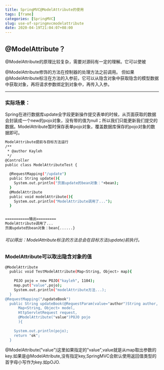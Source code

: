 ```yaml
---
title: SpringMVC@ModelAttribute的使用
tags: [frame]
categories: [SpringMVC]
slug: use-of-springmvcmodelattribute
date: 2020-04-19T21:04:07+08:00
---
```


## @ModelAttribute？

<!-- more -->

@ModelAttribute的原理比较复杂，需要对源码有一定的理解。它可以使被

@ModelAttribute修饰的方法在控制器的处理方法之前调用。
但如果@ModelAttribute标注在方法的入参前，它可以从隐含对象中获取隐含的模型数据中获取对象，再将请求参数绑定到对象中，再传入入参。

---

### 实际场景：

Spring在进行数据库update全字段更新操作提交表单的时候，从页面获取的数据会封装成一个new的pojo对象，没有带的值为null；所以我们只能更新我们提交的数据。ModelAttribute暂时保存表单pojo对象，覆盖数据库保存的pojo对象的数据即可。




``` bash
ModelAttribute提前与目标方法运行
/**
 * @author Kayleh
 */
@Controller
public class ModelAttributeTest {
  
  @RequestMapping("/update")
  public String update(){     
    System.out.println("页面update的bean对象："+bean);  
  }
  @ModelAttribute
  public void modelAttribute(){     
    System.out.println("ModelAttribute调用了...");  
  }


===========输出=========
ModelAttribute调用了...
页面update的bean对象：bean{......}
```

###### 可以得出：ModelAttribute标注的方法总会在目标方法(update)前执行。


### ModelAttribute可以取出隐含对象的值

``` bash
@ModelAttribute
  public void TestModelAttribute(Map<String, Object> map){
    
    POJO pojo = new POJO("kayleh", 1104);
    map.put("value",pojo);
    System.out.println("modelAttribute方法...);
  }
@RequestMapping("/updateBook")
  public String updateBook(@RequestParam(value="author")String author,
      Map<String, Object> model,
      HttpServletRequest request,
      @ModelAttribute("value")POJO pojo
      ){
   
    System.out.println(pojo);
    return "ok";
  }
```

 @ModelAttribute("value")这里如果指定的"value",value就是从map取出参数的key.如果是@ModelAttribute,没有指定key,SpringMVC会默认使用返回值类型的首字母小写作为key.如pOJO.

